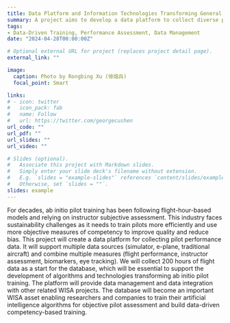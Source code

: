 ```yaml
---
title: Data Platform and Information Technologies Transforming General Aviation Pilot Training
summary: A project aims to develop a data platform to collect diverse pilot performance data, supporting the transformation of ab initio pilot training into a more objective, data-driven competency-based model.
tags:
- Data-Driven Training, Performance Assessment, Data Management
date: "2024-04-28T00:00:00Z"

# Optional external URL for project (replaces project detail page).
external_link: ""

image:
  caption: Photo by Rongbing Xu (徐熔兵)
  focal_point: Smart

links:
# - icon: twitter
#   icon_pack: fab
#   name: Follow
#   url: https://twitter.com/georgecushen
url_code: ""
url_pdf: ""
url_slides: ""
url_video: ""

# Slides (optional).
#   Associate this project with Markdown slides.
#   Simply enter your slide deck's filename without extension.
#   E.g. `slides = "example-slides"` references `content/slides/example-slides.md`.
#   Otherwise, set `slides = ""`.
slides: example
---
```


For decades, ab initio pilot training has been following flight-hour-based models and relying on instructor subjective assessment. This industry faces sustainability challenges as it needs to train pilots more efficiently and use more objective measures of competency to improve quality and reduce bias. This project will create a data platform for collecting pilot performance data. It will support multiple data sources (simulator, e-plane, traditional aircraft) and combine multiple measures (flight performance, instructor assessment, biomarkers, eye tracking). We will collect 200 hours of flight data as a start for the database, which will be essential to support the development of algorithms and technologies transforming ab initio pilot training. The platform will provide data management and data integration with other related WISA projects. The database will become an important WISA asset enabling researchers and companies to train their artificial intelligence algorithms for objective pilot assessment and build data-driven competency-based training.